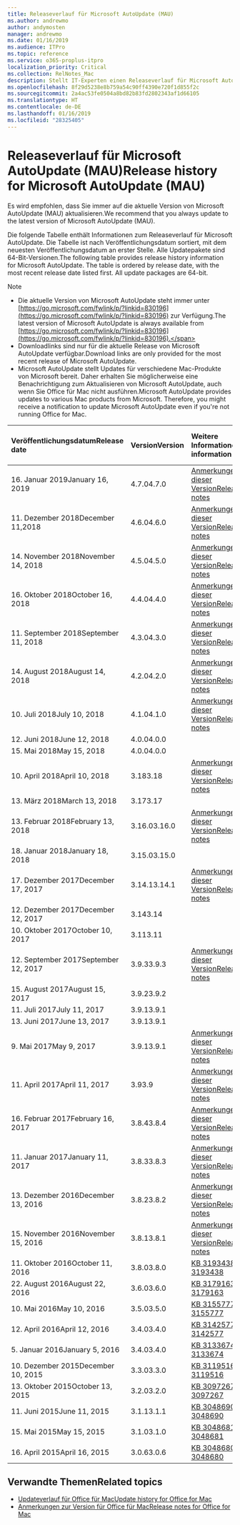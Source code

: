 ```yaml
---
title: Releaseverlauf für Microsoft AutoUpdate (MAU)
ms.author: andrewmo
author: andymosten
manager: andrewmo
ms.date: 01/16/2019
ms.audience: ITPro
ms.topic: reference
ms.service: o365-proplus-itpro
localization_priority: Critical
ms.collection: RelNotes_Mac
description: Stellt IT-Experten einen Releaseverlauf für Microsoft AutoUpdate (MAU) zur Verfügung.
ms.openlocfilehash: 8f29d5238e8b759a54c90ff4390e720f1d855f2c
ms.sourcegitcommit: 2a4ac53fe0504a8bd82b83fd2802343af1d66105
ms.translationtype: HT
ms.contentlocale: de-DE
ms.lasthandoff: 01/16/2019
ms.locfileid: "28325405"
---
```

# <a name="release-history-for-microsoft-autoupdate-mau"></a><span data-ttu-id="4f35d-103">Releaseverlauf für Microsoft AutoUpdate (MAU)</span><span class="sxs-lookup"><span data-stu-id="4f35d-103">Release history for Microsoft AutoUpdate (MAU)</span></span>
 
<span data-ttu-id="4f35d-104">Es wird empfohlen, dass Sie immer auf die aktuelle Version von Microsoft AutoUpdate (MAU) aktualisieren.</span><span class="sxs-lookup"><span data-stu-id="4f35d-104">We recommend that you always update to the latest version of Microsoft AutoUpdate (MAU).</span></span>

<span data-ttu-id="4f35d-p101">Die folgende Tabelle enthält Informationen zum Releaseverlauf für Microsoft AutoUpdate. Die Tabelle ist nach Veröffentlichungsdatum sortiert, mit dem neuesten Veröffentlichungsdatum an erster Stelle. Alle Updatepakete sind 64-Bit-Versionen.</span><span class="sxs-lookup"><span data-stu-id="4f35d-p101">The following table provides release history information for Microsoft AutoUpdate. The table is ordered by release date, with the most recent release date listed first. All update packages are 64-bit.</span></span>


> [!NOTE]
> - <span data-ttu-id="4f35d-108">Die aktuelle Version von Microsoft AutoUpdate steht immer unter [https://go.microsoft.com/fwlink/p/?linkid=830196](https://go.microsoft.com/fwlink/p/?linkid=830196) zur Verfügung.</span><span class="sxs-lookup"><span data-stu-id="4f35d-108">The latest version of Microsoft AutoUpdate is always available from [https://go.microsoft.com/fwlink/p/?linkid=830196](https://go.microsoft.com/fwlink/p/?linkid=830196).</span></span>
> - <span data-ttu-id="4f35d-109">Downloadlinks sind nur für die aktuelle Release von Microsoft AutoUpdate verfügbar.</span><span class="sxs-lookup"><span data-stu-id="4f35d-109">Download links are only provided for the most recent release of Microsoft AutoUpdate.</span></span>
> - <span data-ttu-id="4f35d-p102">Microsoft AutoUpdate stellt Updates für verschiedene Mac-Produkte von Microsoft bereit. Daher erhalten Sie möglicherweise eine Benachrichtigung zum Aktualisieren von Microsoft AutoUpdate, auch wenn Sie Office für Mac nicht ausführen.</span><span class="sxs-lookup"><span data-stu-id="4f35d-p102">Microsoft AutoUpdate provides updates to various Mac products from Microsoft. Therefore, you might receive a notification to update Microsoft AutoUpdate even if you're not running Office for Mac.</span></span>
  
|<span data-ttu-id="4f35d-112">**Veröffentlichungsdatum**</span><span class="sxs-lookup"><span data-stu-id="4f35d-112">**Release date**</span></span>|<span data-ttu-id="4f35d-113">**Version**</span><span class="sxs-lookup"><span data-stu-id="4f35d-113">**Version**</span></span>|<span data-ttu-id="4f35d-114">**Weitere Informationen**</span><span class="sxs-lookup"><span data-stu-id="4f35d-114">**More information**</span></span>|<span data-ttu-id="4f35d-115">**Downloadlink für Updatepaket**</span><span class="sxs-lookup"><span data-stu-id="4f35d-115">**Download link for the update package**</span></span>|
|:-----|:-----|:-----|:-----|
|<span data-ttu-id="4f35d-116">16. Januar 2019</span><span class="sxs-lookup"><span data-stu-id="4f35d-116">January 16, 2019</span></span> <br/>|<span data-ttu-id="4f35d-117">4.7.0</span><span class="sxs-lookup"><span data-stu-id="4f35d-117">4.7.0</span></span> <br/> | [<span data-ttu-id="4f35d-118">Anmerkungen zu dieser Version</span><span class="sxs-lookup"><span data-stu-id="4f35d-118">Release notes</span></span>](release-notes-office-for-mac.md#january-2019-release) <br/> |[<span data-ttu-id="4f35d-119">MAU 4.7.0 herunterladen</span><span class="sxs-lookup"><span data-stu-id="4f35d-119">Download MAU 4.5.0</span></span>](https://go.microsoft.com/fwlink/p/?linkid=830196) <br/> |
|<span data-ttu-id="4f35d-120">11. Dezember 2018</span><span class="sxs-lookup"><span data-stu-id="4f35d-120">December 11,2018</span></span> <br/>|<span data-ttu-id="4f35d-121">4.6.0</span><span class="sxs-lookup"><span data-stu-id="4f35d-121">4.6.0</span></span> <br/> | [<span data-ttu-id="4f35d-122">Anmerkungen zu dieser Version</span><span class="sxs-lookup"><span data-stu-id="4f35d-122">Release notes</span></span>](release-notes-office-for-mac.md#december-2018-release) <br/> ||
|<span data-ttu-id="4f35d-123">14. November 2018</span><span class="sxs-lookup"><span data-stu-id="4f35d-123">November 14, 2018</span></span> <br/> |<span data-ttu-id="4f35d-124">4.5.0</span><span class="sxs-lookup"><span data-stu-id="4f35d-124">4.5.0</span></span> <br/> |[<span data-ttu-id="4f35d-125">Anmerkungen zu dieser Version</span><span class="sxs-lookup"><span data-stu-id="4f35d-125">Release notes</span></span>](release-notes-office-for-mac.md#november-2018-release) <br/> | |
|<span data-ttu-id="4f35d-126">16. Oktober 2018</span><span class="sxs-lookup"><span data-stu-id="4f35d-126">October 16, 2018</span></span> <br/> |<span data-ttu-id="4f35d-127">4.4.0</span><span class="sxs-lookup"><span data-stu-id="4f35d-127">4.4.0</span></span> <br/> |[<span data-ttu-id="4f35d-128">Anmerkungen zu dieser Version</span><span class="sxs-lookup"><span data-stu-id="4f35d-128">Release notes</span></span>](release-notes-office-for-mac.md#october-2018-release) <br/> | |
|<span data-ttu-id="4f35d-129">11. September 2018</span><span class="sxs-lookup"><span data-stu-id="4f35d-129">September 11, 2018</span></span>  <br/> |<span data-ttu-id="4f35d-130">4.3.0</span><span class="sxs-lookup"><span data-stu-id="4f35d-130">4.3.0</span></span>  <br/> |[<span data-ttu-id="4f35d-131">Anmerkungen zu dieser Version</span><span class="sxs-lookup"><span data-stu-id="4f35d-131">Release notes</span></span>](release-notes-office-for-mac.md#september-2018-release) <br/> | |
|<span data-ttu-id="4f35d-132">14. August 2018</span><span class="sxs-lookup"><span data-stu-id="4f35d-132">August 14, 2018</span></span>  <br/> |<span data-ttu-id="4f35d-133">4.2.0</span><span class="sxs-lookup"><span data-stu-id="4f35d-133">4.2.0</span></span>  <br/> |[<span data-ttu-id="4f35d-134">Anmerkungen zu dieser Version</span><span class="sxs-lookup"><span data-stu-id="4f35d-134">Release notes</span></span>](release-notes-office-for-mac.md#august-2018-release) <br/> | |
|<span data-ttu-id="4f35d-135">10. Juli 2018</span><span class="sxs-lookup"><span data-stu-id="4f35d-135">July 10, 2018</span></span>  <br/> |<span data-ttu-id="4f35d-136">4.1.0</span><span class="sxs-lookup"><span data-stu-id="4f35d-136">4.1.0</span></span>  <br/> |[<span data-ttu-id="4f35d-137">Anmerkungen zu dieser Version</span><span class="sxs-lookup"><span data-stu-id="4f35d-137">Release notes</span></span>](release-notes-office-for-mac.md#july-2018-release) <br/> | |
|<span data-ttu-id="4f35d-138">12. Juni 2018</span><span class="sxs-lookup"><span data-stu-id="4f35d-138">June 12, 2018</span></span>  <br/> |<span data-ttu-id="4f35d-139">4.0.0</span><span class="sxs-lookup"><span data-stu-id="4f35d-139">4.0.0</span></span>  <br/> |||
|<span data-ttu-id="4f35d-140">15. Mai 2018</span><span class="sxs-lookup"><span data-stu-id="4f35d-140">May 15, 2018</span></span>  <br/> |<span data-ttu-id="4f35d-141">4.0.0</span><span class="sxs-lookup"><span data-stu-id="4f35d-141">4.0.0</span></span>  <br/> |||
|<span data-ttu-id="4f35d-142">10. April 2018</span><span class="sxs-lookup"><span data-stu-id="4f35d-142">April 10, 2018</span></span>  <br/> |<span data-ttu-id="4f35d-143">3.18</span><span class="sxs-lookup"><span data-stu-id="4f35d-143">3.18</span></span>  <br/> |[<span data-ttu-id="4f35d-144">Anmerkungen zu dieser Version</span><span class="sxs-lookup"><span data-stu-id="4f35d-144">Release notes</span></span>](release-notes-office-for-mac.md#april-2018-release) <br/> ||
|<span data-ttu-id="4f35d-145">13. März 2018</span><span class="sxs-lookup"><span data-stu-id="4f35d-145">March 13, 2018</span></span>  <br/> |<span data-ttu-id="4f35d-146">3.17</span><span class="sxs-lookup"><span data-stu-id="4f35d-146">3.17</span></span>  <br/> |||
|<span data-ttu-id="4f35d-147">13. Februar 2018</span><span class="sxs-lookup"><span data-stu-id="4f35d-147">February 13, 2018</span></span>  <br/> |<span data-ttu-id="4f35d-148">3.16.0</span><span class="sxs-lookup"><span data-stu-id="4f35d-148">3.16.0</span></span>  <br/> |[<span data-ttu-id="4f35d-149">Anmerkungen zu dieser Version</span><span class="sxs-lookup"><span data-stu-id="4f35d-149">Release notes</span></span>](release-notes-office-for-mac.md#february-2018-release) <br/> | <br/> |
|<span data-ttu-id="4f35d-150">18. Januar 2018</span><span class="sxs-lookup"><span data-stu-id="4f35d-150">January 18, 2018</span></span>  <br/> |<span data-ttu-id="4f35d-151">3.15.0</span><span class="sxs-lookup"><span data-stu-id="4f35d-151">3.15.0</span></span>  <br/> |<br/> |
|<span data-ttu-id="4f35d-152">17. Dezember 2017</span><span class="sxs-lookup"><span data-stu-id="4f35d-152">December 17, 2017</span></span>  <br/> |<span data-ttu-id="4f35d-153">3.14.1</span><span class="sxs-lookup"><span data-stu-id="4f35d-153">3.14.1</span></span>  <br/> |[<span data-ttu-id="4f35d-154">Anmerkungen zu dieser Version</span><span class="sxs-lookup"><span data-stu-id="4f35d-154">Release notes</span></span>](release-notes-office-for-mac.md#december-2017-release) <br/> | <br/> |
|<span data-ttu-id="4f35d-155">12. Dezember 2017</span><span class="sxs-lookup"><span data-stu-id="4f35d-155">December 12, 2017</span></span>  <br/> |<span data-ttu-id="4f35d-156">3.14</span><span class="sxs-lookup"><span data-stu-id="4f35d-156">3.14</span></span>  <br/> ||  <br/> |
|<span data-ttu-id="4f35d-157">10. Oktober 2017</span><span class="sxs-lookup"><span data-stu-id="4f35d-157">October 10, 2017</span></span>  <br/> |<span data-ttu-id="4f35d-158">3.11</span><span class="sxs-lookup"><span data-stu-id="4f35d-158">3.11</span></span>  <br/> ||<br/> |
|<span data-ttu-id="4f35d-159">12. September 2017</span><span class="sxs-lookup"><span data-stu-id="4f35d-159">September 12, 2017</span></span>  <br/> |<span data-ttu-id="4f35d-160">3.9.3</span><span class="sxs-lookup"><span data-stu-id="4f35d-160">3.9.3</span></span>  <br/> |[<span data-ttu-id="4f35d-161">Anmerkungen zu dieser Version</span><span class="sxs-lookup"><span data-stu-id="4f35d-161">Release notes</span></span>](release-notes-office-for-mac.md#september-2017-release) <br/> |<br/> |
|<span data-ttu-id="4f35d-162">15. August 2017</span><span class="sxs-lookup"><span data-stu-id="4f35d-162">August 15, 2017</span></span>  <br/> |<span data-ttu-id="4f35d-163">3.9.2</span><span class="sxs-lookup"><span data-stu-id="4f35d-163">3.9.2</span></span>  <br/> || <br/> |
|<span data-ttu-id="4f35d-164">11. Juli 2017</span><span class="sxs-lookup"><span data-stu-id="4f35d-164">July 11, 2017</span></span>  <br/> |<span data-ttu-id="4f35d-165">3.9.1</span><span class="sxs-lookup"><span data-stu-id="4f35d-165">3.9.1</span></span>  <br/> || <br/> |
|<span data-ttu-id="4f35d-166">13. Juni 2017</span><span class="sxs-lookup"><span data-stu-id="4f35d-166">June 13, 2017</span></span>  <br/> |<span data-ttu-id="4f35d-167">3.9.1</span><span class="sxs-lookup"><span data-stu-id="4f35d-167">3.9.1</span></span>  <br/> || <br/> |
|<span data-ttu-id="4f35d-168">9. Mai 2017</span><span class="sxs-lookup"><span data-stu-id="4f35d-168">May 9, 2017</span></span>  <br/> |<span data-ttu-id="4f35d-169">3.9.1</span><span class="sxs-lookup"><span data-stu-id="4f35d-169">3.9.1</span></span>  <br/> |[<span data-ttu-id="4f35d-170">Anmerkungen zu dieser Version</span><span class="sxs-lookup"><span data-stu-id="4f35d-170">Release notes</span></span>](release-notes-office-for-mac.md#may-2017-release) <br/> | <br/> |
|<span data-ttu-id="4f35d-171">11. April 2017</span><span class="sxs-lookup"><span data-stu-id="4f35d-171">April 11, 2017</span></span>  <br/> |<span data-ttu-id="4f35d-172">3.9</span><span class="sxs-lookup"><span data-stu-id="4f35d-172">3.9</span></span>  <br/> |[<span data-ttu-id="4f35d-173">Anmerkungen zu dieser Version</span><span class="sxs-lookup"><span data-stu-id="4f35d-173">Release notes</span></span>](release-notes-office-for-mac.md#april-2017-release) <br/> |  <br/> |
|<span data-ttu-id="4f35d-174">16. Februar 2017</span><span class="sxs-lookup"><span data-stu-id="4f35d-174">February 16, 2017</span></span>  <br/> |<span data-ttu-id="4f35d-175">3.8.4</span><span class="sxs-lookup"><span data-stu-id="4f35d-175">3.8.4</span></span>  <br/> |[<span data-ttu-id="4f35d-176">Anmerkungen zu dieser Version</span><span class="sxs-lookup"><span data-stu-id="4f35d-176">Release notes</span></span>](release-notes-office-for-mac.md#february-2017-release) <br/> | <br/> |
|<span data-ttu-id="4f35d-177">11. Januar 2017</span><span class="sxs-lookup"><span data-stu-id="4f35d-177">January 11, 2017</span></span>  <br/> |<span data-ttu-id="4f35d-178">3.8.3</span><span class="sxs-lookup"><span data-stu-id="4f35d-178">3.8.3</span></span>  <br/> |[<span data-ttu-id="4f35d-179">Anmerkungen zu dieser Version</span><span class="sxs-lookup"><span data-stu-id="4f35d-179">Release notes</span></span>](release-notes-office-for-mac.md#january-2017-release) <br/> | <br/> |
|<span data-ttu-id="4f35d-180">13. Dezember 2016</span><span class="sxs-lookup"><span data-stu-id="4f35d-180">December 13, 2016</span></span>  <br/> |<span data-ttu-id="4f35d-181">3.8.2</span><span class="sxs-lookup"><span data-stu-id="4f35d-181">3.8.2</span></span>  <br/> |[<span data-ttu-id="4f35d-182">Anmerkungen zu dieser Version</span><span class="sxs-lookup"><span data-stu-id="4f35d-182">Release notes</span></span>](release-notes-office-for-mac.md#december-2016-release) <br/> | <br/> |
|<span data-ttu-id="4f35d-183">15. November 2016</span><span class="sxs-lookup"><span data-stu-id="4f35d-183">November 15, 2016</span></span>  <br/> |<span data-ttu-id="4f35d-184">3.8.1</span><span class="sxs-lookup"><span data-stu-id="4f35d-184">3.8.1</span></span>  <br/> |[<span data-ttu-id="4f35d-185">Anmerkungen zu dieser Version</span><span class="sxs-lookup"><span data-stu-id="4f35d-185">Release notes</span></span>](release-notes-office-for-mac.md#november-2016-release) <br/> | <br/> |
|<span data-ttu-id="4f35d-186">11. Oktober 2016</span><span class="sxs-lookup"><span data-stu-id="4f35d-186">October 11, 2016</span></span>  <br/> |<span data-ttu-id="4f35d-187">3.8.0</span><span class="sxs-lookup"><span data-stu-id="4f35d-187">3.8.0</span></span>  <br/> |[<span data-ttu-id="4f35d-188">KB 3193438</span><span class="sxs-lookup"><span data-stu-id="4f35d-188">KB 3193438</span></span>](https://support.microsoft.com/kb/3193438) <br/> | <br/> |
|<span data-ttu-id="4f35d-189">22. August 2016</span><span class="sxs-lookup"><span data-stu-id="4f35d-189">August 22, 2016</span></span>  <br/> |<span data-ttu-id="4f35d-190">3.6.0</span><span class="sxs-lookup"><span data-stu-id="4f35d-190">3.6.0</span></span>  <br/> |[<span data-ttu-id="4f35d-191">KB 3179163</span><span class="sxs-lookup"><span data-stu-id="4f35d-191">KB 3179163</span></span>](https://support.microsoft.com/kb/3179163) <br/> | <br/> |
|<span data-ttu-id="4f35d-192">10. Mai 2016</span><span class="sxs-lookup"><span data-stu-id="4f35d-192">May 10, 2016</span></span>  <br/> |<span data-ttu-id="4f35d-193">3.5.0</span><span class="sxs-lookup"><span data-stu-id="4f35d-193">3.5.0</span></span>  <br/> |[<span data-ttu-id="4f35d-194">KB 3155777</span><span class="sxs-lookup"><span data-stu-id="4f35d-194">KB 3155777</span></span>](https://support.microsoft.com/kb/3155777) <br/> | <br/> |
|<span data-ttu-id="4f35d-195">12. April 2016</span><span class="sxs-lookup"><span data-stu-id="4f35d-195">April 12, 2016</span></span>  <br/> |<span data-ttu-id="4f35d-196">3.4.0</span><span class="sxs-lookup"><span data-stu-id="4f35d-196">3.4.0</span></span>  <br/> |[<span data-ttu-id="4f35d-197">KB 3142577</span><span class="sxs-lookup"><span data-stu-id="4f35d-197">KB 3142577</span></span>](https://support.microsoft.com/kb/3142577) <br/> | <br/> |
|<span data-ttu-id="4f35d-198">5. Januar 2016</span><span class="sxs-lookup"><span data-stu-id="4f35d-198">January 5, 2016</span></span>  <br/> |<span data-ttu-id="4f35d-199">3.4.0</span><span class="sxs-lookup"><span data-stu-id="4f35d-199">3.4.0</span></span>  <br/> |[<span data-ttu-id="4f35d-200">KB 3133674</span><span class="sxs-lookup"><span data-stu-id="4f35d-200">KB 3133674</span></span>](https://support.microsoft.com/kb/3133674) <br/> | <br/> |
|<span data-ttu-id="4f35d-201">10. Dezember 2015</span><span class="sxs-lookup"><span data-stu-id="4f35d-201">December 10, 2015</span></span>  <br/> |<span data-ttu-id="4f35d-202">3.3.0</span><span class="sxs-lookup"><span data-stu-id="4f35d-202">3.3.0</span></span>  <br/> |[<span data-ttu-id="4f35d-203">KB 3119516</span><span class="sxs-lookup"><span data-stu-id="4f35d-203">KB 3119516</span></span>](https://support.microsoft.com/kb/3119516) <br/> | <br/> |
|<span data-ttu-id="4f35d-204">13. Oktober 2015</span><span class="sxs-lookup"><span data-stu-id="4f35d-204">October 13, 2015</span></span>  <br/> |<span data-ttu-id="4f35d-205">3.2.0</span><span class="sxs-lookup"><span data-stu-id="4f35d-205">3.2.0</span></span>  <br/> |[<span data-ttu-id="4f35d-206">KB 3097267</span><span class="sxs-lookup"><span data-stu-id="4f35d-206">KB 3097267</span></span>](https://support.microsoft.com/kb/3097267) <br/> | <br/> |
|<span data-ttu-id="4f35d-207">11. Juni 2015</span><span class="sxs-lookup"><span data-stu-id="4f35d-207">June 11, 2015</span></span>  <br/> |<span data-ttu-id="4f35d-208">3.1.1</span><span class="sxs-lookup"><span data-stu-id="4f35d-208">3.1.1</span></span>  <br/> |[<span data-ttu-id="4f35d-209">KB 3048690</span><span class="sxs-lookup"><span data-stu-id="4f35d-209">KB 3048690</span></span>](https://support.microsoft.com/kb/3048690) <br/> | <br/> |
|<span data-ttu-id="4f35d-210">15. Mai 2015</span><span class="sxs-lookup"><span data-stu-id="4f35d-210">May 15, 2015</span></span>  <br/> |<span data-ttu-id="4f35d-211">3.1.0</span><span class="sxs-lookup"><span data-stu-id="4f35d-211">3.1.0</span></span>  <br/> |[<span data-ttu-id="4f35d-212">KB 3048681</span><span class="sxs-lookup"><span data-stu-id="4f35d-212">KB 3048681</span></span>](https://support.microsoft.com/kb/3048681) <br/> | <br/> |
|<span data-ttu-id="4f35d-213">16. April 2015</span><span class="sxs-lookup"><span data-stu-id="4f35d-213">April 16, 2015</span></span>  <br/> |<span data-ttu-id="4f35d-214">3.0.6</span><span class="sxs-lookup"><span data-stu-id="4f35d-214">3.0.6</span></span>  <br/> |[<span data-ttu-id="4f35d-215">KB 3048680</span><span class="sxs-lookup"><span data-stu-id="4f35d-215">KB 3048680</span></span>](https://support.microsoft.com/kb/3048680) <br/> | <br/> |

## <a name="related-topics"></a><span data-ttu-id="4f35d-216">Verwandte Themen</span><span class="sxs-lookup"><span data-stu-id="4f35d-216">Related topics</span></span>

- [<span data-ttu-id="4f35d-217">Updateverlauf für Office für Mac</span><span class="sxs-lookup"><span data-stu-id="4f35d-217">Update history for Office for Mac</span></span>](update-history-office-for-mac.md)
- [<span data-ttu-id="4f35d-218">Anmerkungen zur Version für Office für Mac</span><span class="sxs-lookup"><span data-stu-id="4f35d-218">Release notes for Office for Mac</span></span>](release-notes-office-for-mac.md) 
